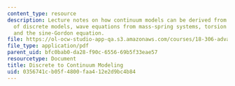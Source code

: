 ```yaml
---
content_type: resource
description: Lecture notes on how continuum models can be derived from special limits
  of discrete models, wave equations from mass-spring systems, torsion coupled pendulums,
  and the sine-Gordon equation.
file: https://ol-ocw-studio-app-qa.s3.amazonaws.com/courses/18-306-advanced-partial-differential-equations-with-applications-fall-2009/0356741cb05f4800faa412e2d9bc4b84_MIT18_306f09_lec25_Discrete_to_Contin.pdf
file_type: application/pdf
parent_uid: bfc0bab0-da28-f90c-6556-69b5f33eae57
resourcetype: Document
title: Discrete to Continuum Modeling
uid: 0356741c-b05f-4800-faa4-12e2d9bc4b84
---
```

